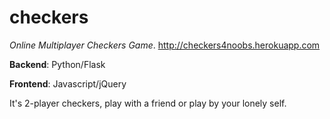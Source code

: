 # checkers
*Online Multiplayer Checkers Game*. 
http://checkers4noobs.herokuapp.com

**Backend**: Python/Flask

**Frontend**: Javascript/jQuery

It's 2-player checkers, play with a friend or play by your lonely self.

